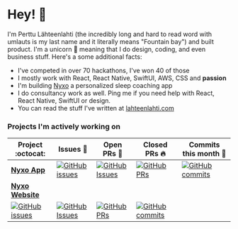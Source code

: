 # Hey! 👋

I'm Perttu Lähteenlahti (the incredibly long and hard to read word with umlauts is my last name and it literally means "Fountain bay") and built product. I'm a unicorn 🦄 meaning that I do design, coding, and even business stuff. Here's a some additional facts:

- I've competed in over 70 hackathons, I've won 40 of those
- I mostly work with React, React Native, SwiftUI, AWS, CSS and __passion__
- I'm building [Nyxo](https://nyxo.app?utm_source=github) a personalized sleep coaching app
- I do consultancy work as well. Ping me if you need help with React, React Native, SwiftUI or design.
- You can read the stuff I've written at [lahteenlahti.com](https://lahteenlahti.com?utm_source=github)

### Projects I'm actively working on

|      Project :octocat:   |     Issues :bug:   | Open PRs :bell:  | Closed PRs :fire:  | Commits this month :rocket: |
|-------------|-------------------|---|---|---|
| [**Nyxo App**](https://github.com/hello-nyxo/nyxo-app) | [![GitHub issues](https://img.shields.io/github/issues/hello-nyxo/nyxo-app?color=green&logo=github&style=flat)](https://github.com/hello-nyxo/nyxo-app/issues) | [![GitHub Issues](https://img.shields.io/github/issues-pr/hello-nyxo/nyxo-app?style=flat&logo=github)](https://github.com/hello-nyxo/nyxo-app/pulls)  | [![GitHub PRs](https://img.shields.io/github/issues-pr-closed/hello-nyxo/nyxo-app?style=flat&color=critical&logo=github)](https://github.com/hello-nyxo/nyxo-app/pulls?q=is%3Apr+is%3Aclosed)| [![GitHub commits](https://img.shields.io/github/commit-activity/m/hello-nyxo/nyxo-app&color=critical&logo=github)](https://github.com/hello-nyxo/nyxo-app/commits/) |
| [**Nyxo Website**](https://github.com/hello-nyxo/nyxo-website) 
| [![GitHub issues](https://img.shields.io/github/issues/hello-nyxo/nyxo-website?color=green&logo=github&style=flat)](https://github.com/hello-nyxo/nyxo-website/issues) | [![GitHub Issues](https://img.shields.io/github/issues-pr/hello-nyxo/nyxo-website?style=flat&logo=github)](https://github.com/hello-nyxo/nyxo-website/pulls)  | [![GitHub PRs](https://img.shields.io/github/issues-pr-closed/hello-nyxo/nyxo-website?style=flat&color=critical&logo=github)](https://github.com/hello-nyxo/nyxo-website/pulls?q=is%3Apr+is%3Aclosed) |[![GitHub commits](https://img.shields.io/github/commit-activity/m/hello-nyxo/nyxo-app&color=critical&logo=github)](https://github.com/hello-nyxo/nyxo-app/commits/) |
